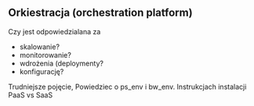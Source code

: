 ## Orkiestracja (orchestration platform)

Czy jest odpowiedzialana za

- skalowanie?
- monitorowanie?
- wdrożenia (deploymenty?
- konfigurację?

<aside class="notes">
Trudniejsze pojęcie, Powiedziec o ps_env i bw_env. Instrukcjach instalacji
PaaS vs SaaS
</aside>
